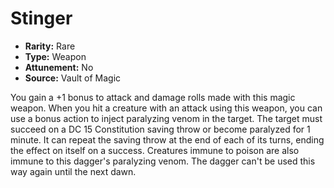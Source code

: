 # Stinger

- **Rarity:** Rare
- **Type:** Weapon
- **Attunement:** No
- **Source:** Vault of Magic

You gain a +1 bonus to attack and damage rolls made with this magic weapon. When you hit a creature with an attack using this weapon, you can use a bonus action to inject paralyzing venom in the target. The target must succeed on a DC 15 Constitution saving throw or become paralyzed for 1 minute. It can repeat the saving throw at the end of each of its turns, ending the effect on itself on a success. Creatures immune to poison are also immune to this dagger's paralyzing venom. The dagger can't be used this way again until the next dawn.
